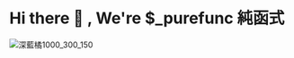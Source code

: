# Hi there 👋 , We're $_purefunc 純函式 

![深藍橘1000_300_150](https://user-images.githubusercontent.com/6296280/204231922-6459308e-4166-4316-954f-b0f70c469128.jpg)
